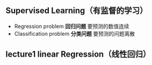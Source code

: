 ## Supervised Learning（有监督的学习）

- Regression problem **回归问题** 要预测的数值连续
- Classification problem **分类问题** 要预测的问题离散

## lecture1 linear Regression（线性回归）